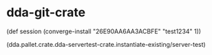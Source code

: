 # dda-git-crate

(def session (converge-install "26E90AA6AA3ACBFE" "test1234" 1))

(dda.pallet.crate.dda-servertest-crate.instantiate-existing/server-test)
